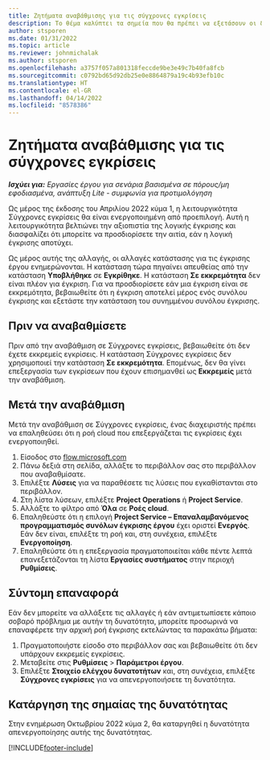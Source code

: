 ```yaml
---
title: Ζητήματα αναβάθμισης για τις σύγχρονες εγκρίσεις
description: Το θέμα καλύπτει τα σημεία που θα πρέπει να εξετάσουν οι διαχειριστές όταν ενεργοποιούν τη λειτουργία Σύγχρονες εγκρίσεις.
author: stsporen
ms.date: 01/31/2022
ms.topic: article
ms.reviewer: johnmichalak
ms.author: stsporen
ms.openlocfilehash: a3757f057a801318feccde9be3e49c7b40fa8fcb
ms.sourcegitcommit: c0792bd65d92db25e0e8864879a19c4b93efb10c
ms.translationtype: HT
ms.contentlocale: el-GR
ms.lasthandoff: 04/14/2022
ms.locfileid: "8578386"
---
```

# <a name="upgrade-considerations-for-modern-approvals"></a>Ζητήματα αναβάθμισης για τις σύγχρονες εγκρίσεις 

_**Ισχύει για:** Εργασίες έργου για σενάρια βασισμένα σε πόρους/μη εφοδιασμένα, ανάπτυξη Lite - συμφωνία για προτιμολόγηση_

Ως μέρος της έκδοσης του Απριλίου 2022 κύμα 1, η λειτουργικότητα Σύγχρονες εγκρίσεις θα είναι ενεργοποιημένη από προεπιλογή. Αυτή η λειτουργικότητα βελτιώνει την αξιοπιστία της λογικής έγκρισης και διασφαλίζει ότι μπορείτε να προσδιορίσετε την αιτία, εάν η λογική έγκρισης αποτύχει.

Ως μέρος αυτής της αλλαγής, οι αλλαγές κατάστασης για τις έγκρισης έργου ενημερώνονται. Η κατάσταση τώρα πηγαίνει απευθείας από την κατάσταση **Υποβλήθηκε** σε **Εγκρίθηκε**. Η κατάσταση **Σε εκκρεμότητα** δεν είναι πλέον για έγκριση. Για να προσδιορίσετε εάν μια έγκριση είναι σε εκκρεμότητα, βεβαιωθείτε ότι η έγκριση αποτελεί μέρος ενός συνόλου έγκρισης και εξετάστε την κατάσταση του συνημμένου συνόλου έγκρισης.

## <a name="before-you-upgrade"></a>Πριν να αναβαθμίσετε

Πριν από την αναβάθμιση σε Σύγχρονες εγκρίσεις, βεβαιωθείτε ότι δεν έχετε εκκρεμείς εγκρίσεις. Η κατάσταση Σύγχρονες εγκρίσεις δεν χρησιμοποιεί την κατάσταση **Σε εκκρεμότητα**. Επομένως, δεν θα γίνει επεξεργασία των εγκρίσεων που έχουν επισημανθεί ως **Εκκρεμείς** μετά την αναβάθμιση.

## <a name="after-you-upgrade"></a>Μετά την αναβάθμιση

Μετά την αναβάθμιση σε Σύγχρονες εγκρίσεις, ένας διαχειριστής πρέπει να επαληθεύσει ότι η ροή cloud που επεξεργάζεται τις εγκρίσεις έχει ενεργοποιηθεί.

1. Είσοδος στο [flow.microsoft.com](https://flow.microsoft.com)
2. Πάνω δεξιά στη σελίδα, αλλάξτε το περιβάλλον σας στο περιβάλλον που αναβαθμίσατε.
3. Επιλέξτε **Λύσεις** για να παραθέσετε τις λύσεις που εγκαθίστανται στο περιβάλλον.
4. Στη λίστα λύσεων, επιλέξτε **Project Operations** ή **Project Service**.
5. Αλλάξτε το φίλτρο από **Όλα** σε **Ροές cloud**.
6. Επαληθεύστε ότι η επιλογή **Project Service – Επαναλαμβανόμενος προγραμματισμός συνόλων έγκρισης έργου** έχει οριστεί **Ενεργός**. Εάν δεν είναι, επιλέξτε τη ροή και, στη συνέχεια, επιλέξτε **Ενεργοποίηση**.
7. Επαληθεύστε ότι η επεξεργασία πραγματοποιείται κάθε πέντε λεπτά επανεξετάζονται τη λίστα **Εργασίες συστήματος** στην περιοχή **Ρυθμίσεις**.

## <a name="short-term-rollback"></a>Σύντομη επαναφορά

Εάν δεν μπορείτε να αλλάξετε τις αλλαγές ή εάν αντιμετωπίσετε κάποιο σοβαρό πρόβλημα με αυτήν τη δυνατότητα, μπορείτε προσωρινά να επαναφέρετε την αρχική ροή έγκρισης εκτελώντας τα παρακάτω βήματα:
1. Πραγματοποιήστε είσοδο στο περιβάλλον σας και βεβαιωθείτε ότι δεν υπάρχουν εκκρεμείς εγκρίσεις.
2. Μεταβείτε στις **Ρυθμίσεις** > **Παράμετροι έργου**.
3. Επιλέξτε **Στοιχείο ελέγχου δυνατοτήτων** και, στη συνέχεια, επιλέξτε **Σύγχρονες εγκρίσεις** για να απενεργοποιήσετε τη δυνατότητα.

## <a name="removing-the-feature-flag"></a>Κατάργηση της σημαίας της δυνατότητας

Στην ενημέρωση Οκτωβρίου 2022 κύμα 2, θα καταργηθεί η δυνατότητα απενεργοποίησης αυτής της δυνατότητας.

[!INCLUDE[footer-include](../includes/footer-banner.md)]
